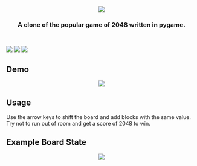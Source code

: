 <div align="center">

  <img src="https://user-images.githubusercontent.com/49791407/185852743-2b5bc506-7f94-4036-976f-68fa498dee31.png">
<h3>A clone of the popular game of 2048 written in pygame.</h3>
<br>
</div>

![](https://img.shields.io/badge/Python-3776AB?style=flat&logo=python&logoColor=blue&color=white) 
![](https://img.shields.io/tokei/lines/github/AJM432/2048-Clone) 
![](https://img.shields.io/github/repo-size/AJM432/2048-Clone?style=flat)

## Demo
<p align="center">
  <img src="https://user-images.githubusercontent.com/49791407/185830179-2f0eb006-b57c-4c2a-b367-e94b88a7fefa.gif">
</p>

## Usage
Use the arrow keys to shift the board and add blocks with the same value. Try not to run out of room and get a score of 2048 to win.


## Example Board State
<p align="center">
  <img src="https://user-images.githubusercontent.com/49791407/158291535-67b97682-5926-46a0-8e5b-276724a8a288.png">
</p>
